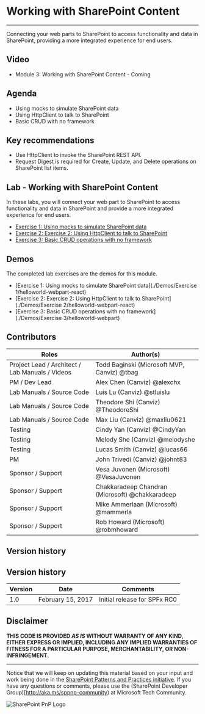 # Working with SharePoint Content #

----------

Connecting your web parts to SharePoint to access functionality and data in SharePoint, providing a more integrated experience for end users.

## Video ##
- Module 3: Working with SharePoint Content - Coming

## Agenda ##
- Using mocks to simulate SharePoint data
- Using HttpClient to talk to SharePoint
- Basic CRUD with no framework

## Key recommendations ##
- Use HttpClient to invoke the SharePoint REST API.
- Request Digest is required for Create, Update, and Delete operations on SharePoint list items.

## Lab - Working with SharePoint Content ##
In these labs, you will connect your web part to SharePoint to access functionality and data in SharePoint and provide a more integrated experience for end users.

- [Exercise 1: Using mocks to simulate SharePoint data](./Lab.md#exercise-1-using-mocks-to-simulate-sharepoint-data)
- [Exercise 2: Exercise 2: Using HttpClient to talk to SharePoint](./Lab.md#exercise-2-using-httpclient-to-talk-to-sharepoint)
- [Exercise 3: Basic CRUD operations with no framework](./Lab.md#exercise-3-basic-crud-operations-with-no-framework)

## Demos ##
The completed lab exercises are the demos for this module. 

- [Exercise 1: Using mocks to simulate SharePoint data](./Demos/Exercise 1/helloworld-webpart-react)
- [Exercise 2: Exercise 2: Using HttpClient to talk to SharePoint](./Demos/Exercise 2/helloworld-webpart-react)
- [Exercise 3: Basic CRUD operations with no framework](./Demos/Exercise 3/helloworld-webpart)

## Contributors ##
| Roles                                    			| Author(s)                                			|
| -------------------------------------------------	| ------------------------------------------------- |
| Project Lead / Architect / Lab Manuals / Videos   | Todd Baginski (Microsoft MVP, Canviz) @tbag		|
| PM / Dev Lead                            			| Alex Chen (Canviz) @alexchx  						|
| Lab Manuals / Source Code                			| Luis Lu (Canviz) @stluislu   						|
| Lab Manuals / Source Code                			| Theodore Shi (Canviz) @TheodoreShi				|
| Lab Manuals / Source Code                			| Max Liu (Canviz) @maxliu0621 						|
| Testing                                  			| Cindy Yan (Canviz) @CindyYan     					|
| Testing                                  			| Melody She (Canviz) @melodyshe   					|
| Testing                                  			| Lucas Smith (Canviz) @lucas66   					|
| PM                                       			| John Trivedi (Canviz) @johnt83      				|
| Sponsor / Support                        			| Vesa Juvonen (Microsoft) @VesaJuvonen   			|
| Sponsor / Support                        			| Chakkaradeep Chandran (Microsoft) @chakkaradeep   |
| Sponsor / Support                        			| Mike Ammerlaan (Microsoft) @mammerla         		|
| Sponsor / Support                        			| Rob Howard (Microsoft) @robmhoward      			|

## Version history ##

## Version history ##

| Version | Date          		| Comments                     |
| ------- | ------------------- | ---------------------------- |
| 1.0     | February 15, 2017 	| Initial release for SPFx RC0 |

## Disclaimer ##
**THIS CODE IS PROVIDED *AS IS* WITHOUT WARRANTY OF ANY KIND, EITHER EXPRESS OR IMPLIED, INCLUDING ANY IMPLIED WARRANTIES OF FITNESS FOR A PARTICULAR PURPOSE, MERCHANTABILITY, OR NON-INFRINGEMENT.**

----------

Notice that we will keep on updating this material based on your input and work being done in the [SharePoint Patterns and Practices initiative](http://aka.ms/sppnp). If you have any questions or comments, please use the (SharePoint Developer Group)[http://aka.ms/sppnp-community) at Microsoft Tech Community.

![SharePoint PnP Logo](https://devofficecdn.azureedge.net/media/Default/PnP/sppnp.png)
